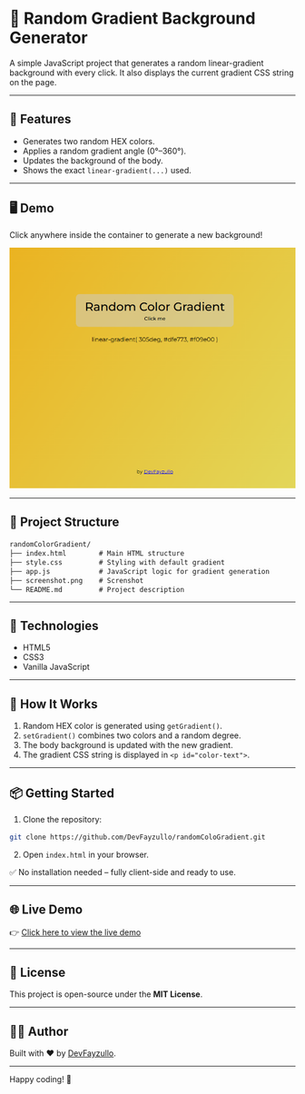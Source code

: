 # 🎨 Random Gradient Background Generator

A simple JavaScript project that generates a random linear-gradient background with every click. It also displays the current gradient CSS string on the page.

---

## 🚀 Features

- Generates two random HEX colors.
- Applies a random gradient angle (0°–360°).
- Updates the background of the body.
- Shows the exact `linear-gradient(...)` used.

---

## 🖥️ Demo

Click anywhere inside the container to generate a new background!

![Demo Screenshot](./screenshot.png)

---

## 📁 Project Structure

```
randomColorGradient/
├── index.html        # Main HTML structure
├── style.css         # Styling with default gradient
├── app.js            # JavaScript logic for gradient generation
├── screenshot.png    # Screnshot
└── README.md         # Project description
```

---

## 🔧 Technologies

- HTML5
- CSS3
- Vanilla JavaScript

---

## 🧪 How It Works

1. Random HEX color is generated using `getGradient()`.
2. `setGradient()` combines two colors and a random degree.
3. The body background is updated with the new gradient.
4. The gradient CSS string is displayed in `<p id="color-text">`.

---

## 📦 Getting Started

1. Clone the repository:

```bash
git clone https://github.com/DevFayzullo/randomColoGradient.git
```

2. Open `index.html` in your browser.

✅ No installation needed – fully client-side and ready to use.

---

## 🌐 Live Demo

👉 [Click here to view the live demo](https://randomcolorgradient.netlify.app/)

---

## 📄 License

This project is open-source under the **MIT License**.

---

## 🧑‍💻 Author

Built with ❤️ by [DevFayzullo](https://github.com/DevFayzullo).

---

Happy coding! 🚀
